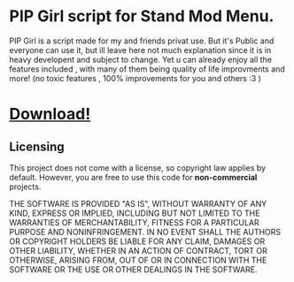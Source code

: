 # PIP Girl script for Stand Mod Menu.
PIP Girl is a script made for my and friends privat use.
But it's Public and everyone can use it, but ill leave here not much explanation since it is in heavy developent and subject to change.
Yet u can already enjoy all the features included , with many of them being quality of life improvments and more!
(no toxic features , 100% improvements for you and others :3 )

# [Download!](https://github.com/LeaLangley/PIP-Girl/releases/download/Stable/PIP_Girl.pluto)

## Licensing

This project does not come with a license, so copyright law applies by default. However, you are free to use this code for **non-commercial** projects.

THE SOFTWARE IS PROVIDED "AS IS", WITHOUT WARRANTY OF ANY KIND, EXPRESS OR IMPLIED, INCLUDING BUT NOT LIMITED TO THE WARRANTIES OF MERCHANTABILITY, FITNESS FOR A PARTICULAR PURPOSE AND NONINFRINGEMENT. IN NO EVENT SHALL THE AUTHORS OR COPYRIGHT HOLDERS BE LIABLE FOR ANY CLAIM, DAMAGES OR OTHER LIABILITY, WHETHER IN AN ACTION OF CONTRACT, TORT OR OTHERWISE, ARISING FROM, OUT OF OR IN CONNECTION WITH THE SOFTWARE OR THE USE OR OTHER DEALINGS IN THE SOFTWARE.

